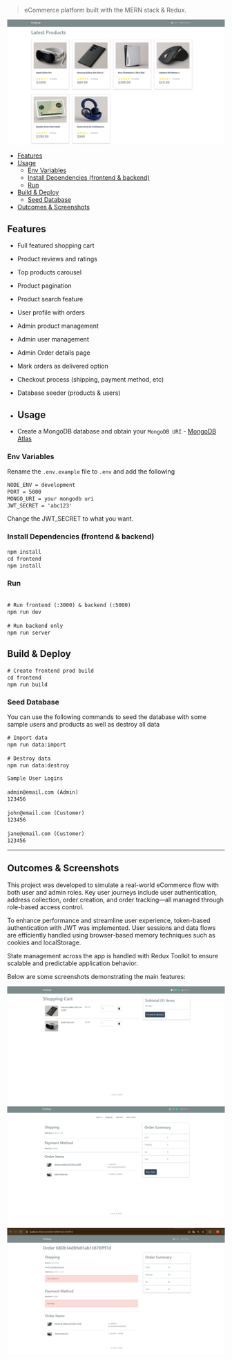 > eCommerce platform built with the MERN stack & Redux.
<img src="./frontend/public/images/screens.png">

- [Features](#features)
- [Usage](#usage)
  - [Env Variables](#env-variables)
  - [Install Dependencies (frontend & backend)](#install-dependencies-frontend--backend)
  - [Run](#run)
- [Build & Deploy](#build--deploy)
  - [Seed Database](#seed-database)
- [Outcomes & Screenshots](#outcomes--screenshots)
## Features

- Full featured shopping cart
- Product reviews and ratings
- Top products carousel
- Product pagination
- Product search feature
- User profile with orders
- Admin product management
- Admin user management
- Admin Order details page
- Mark orders as delivered option
- Checkout process (shipping, payment method, etc)
- Database seeder (products & users)

- ## Usage
- Create a MongoDB database and obtain your `MongoDB URI` - [MongoDB Atlas](https://www.mongodb.com/cloud/atlas/register)

  
### Env Variables
Rename the `.env.example` file to `.env` and add the following

```
NODE_ENV = development
PORT = 5000
MONGO_URI = your mongodb uri
JWT_SECRET = 'abc123'
```
Change the JWT_SECRET to what you want.

### Install Dependencies (frontend & backend)

```
npm install
cd frontend
npm install
```

### Run

```

# Run frontend (:3000) & backend (:5000)
npm run dev

# Run backend only
npm run server
```

## Build & Deploy

```
# Create frontend prod build
cd frontend
npm run build
```

### Seed Database

You can use the following commands to seed the database with some sample users and products as well as destroy all data

```
# Import data
npm run data:import

# Destroy data
npm run data:destroy
```

```
Sample User Logins

admin@email.com (Admin)
123456

john@email.com (Customer)
123456

jane@email.com (Customer)
123456
```

---
## Outcomes & Screenshots
This project was developed to simulate a real-world eCommerce flow with both user and admin roles. Key user journeys include user authentication, address collection, order creation, and order tracking—all managed through role-based access control.  

To enhance performance and streamline user experience, token-based authentication with JWT was implemented. User sessions and data flows are efficiently handled using browser-based memory techniques such as cookies and localStorage.

State management across the app is handled with Redux Toolkit to ensure scalable and predictable application behavior.

Below are some screenshots demonstrating the main features:

<img src="./frontend/public/images/cart.png" alt="Cart" />
<img src="./frontend/public/images/placeorder.png" alt="placeorder" />
<img src="./frontend/public/images/placeorderbyid.png" alt="placeorderbyid" />
